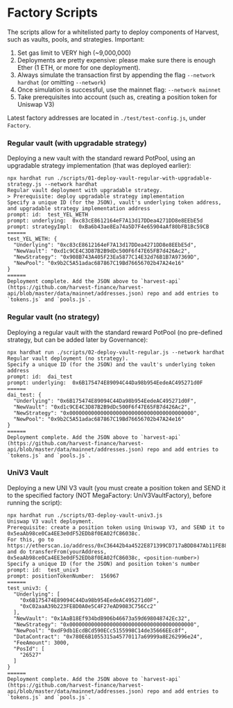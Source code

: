 # Factory Scripts

The scripts allow for a whitelisted party to deploy components of Harvest, such as vaults, pools, and strategies.
Important:
1. Set gas limit to VERY high (~9,000,000)
2. Deployments are pretty expensive: please make sure there is enough Ether (1 ETH, or more for one deployment).
3. Always simulate the transaction first by appending the flag `--network hardhat` (or omitting `--network`)
4. Once simulation is successful, use the mainnet flag: `--network mainnet`
5. Take prerequisites into account (such as, creating a position token for Uniswap V3)

Latest factory addresses are located in `./test/test-config.js`, under `Factory`.

### Regular vault (with upgradable strategy)

Deploying a new vault with the standard reward PotPool, using an upgradable strategy implementation (that was deployed earlier):

```
npx hardhat run ./scripts/01-deploy-vault-regular-with-upgradable-strategy.js --network hardhat
Regular vault deployment with upgradable strategy.
> Prerequisite: deploy upgradable strategy implementation
Specify a unique ID (for the JSON), vault's underlying token address, and upgradable strategy implementation address
prompt: id:  test_YEL_WETH
prompt: underlying:  0xc83cE8612164eF7A13d17DDea4271DD8e8EEbE5d
prompt: strategyImpl:  0xBa6b43ae8Ea74a5D7F4e65904aAf80bFB1Bc59CB
======
test_YEL_WETH: {
  "Underlying": "0xc83cE8612164eF7A13d17DDea4271DD8e8EEbE5d",
  "NewVault": "0xd1c9CE4C3D87B2B9dDc500F6f47E65FB7d426Ac2",
  "NewStrategy": "0x908B743A405F23Ea5877C14E32d76B1B7A97369D",
  "NewPool": "0x9b2C5A51adac687867C19Bd76656702b47A24e16"
}
======
Deployment complete. Add the JSON above to `harvest-api` (https://github.com/harvest-finance/harvest-api/blob/master/data/mainnet/addresses.json) repo and add entries to `tokens.js` and `pools.js`.
```

### Regular vault (no strategy)

Deploying a regular vault with the standard reward PotPool (no pre-defined strategy, but can be added later by Governance):

```
npx hardhat run ./scripts/02-deploy-vault-regular.js --network hardhat
Regular vault deployment (no strategy).
Specify a unique ID (for the JSON) and the vault's underlying token address
prompt: id:  dai_test
prompt: underlying:  0x6B175474E89094C44Da98b954EedeAC495271d0F
======
dai_test: {
  "Underlying": "0x6B175474E89094C44Da98b954EedeAC495271d0F",
  "NewVault": "0xd1c9CE4C3D87B2B9dDc500F6f47E65FB7d426Ac2",
  "NewStrategy": "0x0000000000000000000000000000000000000000",
  "NewPool": "0x9b2C5A51adac687867C19Bd76656702b47A24e16"
}
======
Deployment complete. Add the JSON above to `harvest-api` (https://github.com/harvest-finance/harvest-api/blob/master/data/mainnet/addresses.json) repo and add entries to `tokens.js` and `pools.js`.
```

### UniV3 Vault

Deploying a new UNI V3 vault (you must create a position token and SEND it to the specified factory (NOT MegaFactory: UniV3VaultFactory), before running the script):

```
npx hardhat run ./scripts/03-deploy-vault-univ3.js
Uniswap V3 vault deployment.
Prerequisite: create a position token using Uniswap V3, and SEND it to 0x5eaAb98ce0Ca4EE3e0dF52EDb8f0EA02fC86038c.
For this, go to https://etherscan.io/address/0xC36442b4a4522E871399CD717aBDD847Ab11FE88#writeProxyContract and do transferFrom(yourAddress, 0x5eaAb98ce0Ca4EE3e0dF52EDb8f0EA02fC86038c, <position-number>)
Specify a unique ID (for the JSON) and position token's number
prompt: id:  test_univ3
prompt: positionTokenNumber:  156967
======
test_univ3: {
  "Underlying": [
    "0x6B175474E89094C44Da98b954EedeAC495271d0F",
    "0xC02aaA39b223FE8D0A0e5C4F27eAD9083C756Cc2"
  ],
  "NewVault": "0x1AaB18Ef934bdB906b46673a59d698048742Ec32",
  "NewStrategy": "0x0000000000000000000000000000000000000000",
  "NewPool": "0xdF9db1EcdBCd590ECc5155998C14de35666EEc8f",
  "DataContract": "0x780E6B1055315a45770117a69999a8E262996e24",
  "FeeAmount": 3000,
  "PosId": [
    "26527"
  ]
}
======
Deployment complete. Add the JSON above to `harvest-api` (https://github.com/harvest-finance/harvest-api/blob/master/data/mainnet/addresses.json) repo and add entries to `tokens.js` and `pools.js`.
```
